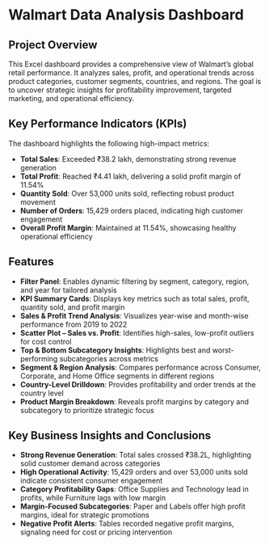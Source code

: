 # Walmart Data Analysis Dashboard

## Project Overview

This Excel dashboard provides a comprehensive view of Walmart’s global retail performance. It analyzes sales, profit, and operational trends across product categories, customer segments, countries, and regions. The goal is to uncover strategic insights for profitability improvement, targeted marketing, and operational efficiency.

## Key Performance Indicators (KPIs)

The dashboard highlights the following high-impact metrics:

- **Total Sales**: Exceeded ₹38.2 lakh, demonstrating strong revenue generation
- **Total Profit**: Reached ₹4.41 lakh, delivering a solid profit margin of 11.54%
- **Quantity Sold**: Over 53,000 units sold, reflecting robust product movement
- **Number of Orders**: 15,429 orders placed, indicating high customer engagement
- **Overall Profit Margin**: Maintained at 11.54%, showcasing healthy operational efficiency

## Features

- **Filter Panel**: Enables dynamic filtering by segment, category, region, and year for tailored analysis
- **KPI Summary Cards**: Displays key metrics such as total sales, profit, quantity sold, and profit margin
- **Sales & Profit Trend Analysis**: Visualizes year-wise and month-wise performance from 2019 to 2022
- **Scatter Plot – Sales vs. Profit**: Identifies high-sales, low-profit outliers for cost control
- **Top & Bottom Subcategory Insights**: Highlights best and worst-performing subcategories across metrics
- **Segment & Region Analysis**: Compares performance across Consumer, Corporate, and Home Office segments in different regions
- **Country-Level Drilldown**: Provides profitability and order trends at the country level
- **Product Margin Breakdown**: Reveals profit margins by category and subcategory to prioritize strategic focus

## Key Business Insights and Conclusions

- **Strong Revenue Generation**: Total sales crossed ₹38.2L, highlighting solid customer demand across categories
- **High Operational Activity**: 15,429 orders and over 53,000 units sold indicate consistent consumer engagement
- **Category Profitability Gaps**: Office Supplies and Technology lead in profits, while Furniture lags with low margin
- **Margin-Focused Subcategories**: Paper and Labels offer high profit margins, ideal for strategic promotions
- **Negative Profit Alerts**: Tables recorded negative profit margins, signaling need for cost or pricing intervention
